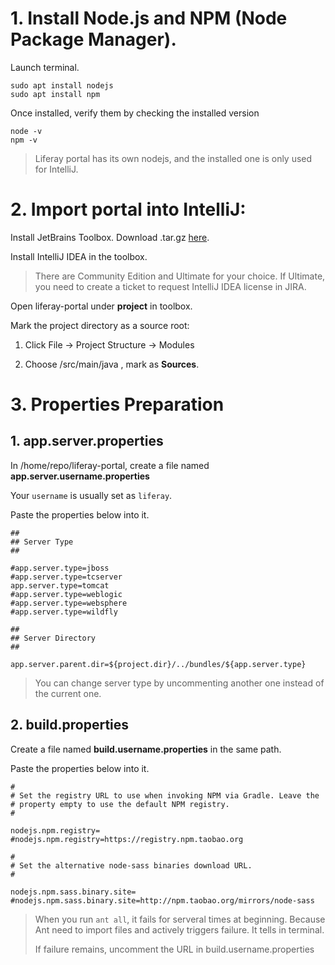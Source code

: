 # 1. Install Node.js and NPM (Node Package Manager).

Launch terminal.

```
sudo apt install nodejs
sudo apt install npm
```

Once installed, verify them by checking the installed version

```
node -v
npm -v
```
>Liferay portal has its own nodejs, and the installed one is only used for IntelliJ.


# 2. Import portal into IntelliJ:

Install JetBrains Toolbox. Download .tar.gz [here](https://www.jetbrains.com/toolbox-app/).

Install IntelliJ IDEA in the toolbox. 
    
>There are Community Edition and Ultimate for your choice. If Ultimate, you need to create a ticket to request IntelliJ IDEA license in JIRA.


Open liferay-portal under **project** in toolbox.

Mark the project directory as a source root:

1. Click File -> Project Structure -> Modules

2. Choose /src/main/java , mark as **Sources**.


# 3. Properties Preparation

## 1. app.server.properties

In /home/repo/liferay-portal, create a file named **app.server.username.properties** 

Your `username` is usually set as `liferay`.

Paste the properties below into it.

```
##
## Server Type
## 

#app.server.type=jboss
#app.server.type=tcserver
app.server.type=tomcat
#app.server.type=weblogic
#app.server.type=websphere
#app.server.type=wildfly

##
## Server Directory
##

app.server.parent.dir=${project.dir}/../bundles/${app.server.type}
```

>You can change server type by uncommenting another one instead of the current one.

## 2. build.properties

Create a file named **build.username.properties** in the same path.

Paste the properties below into it.

```
#
# Set the registry URL to use when invoking NPM via Gradle. Leave the
# property empty to use the default NPM registry.
#

nodejs.npm.registry=
#nodejs.npm.registry=https://registry.npm.taobao.org

#
# Set the alternative node-sass binaries download URL.
#

nodejs.npm.sass.binary.site=
#nodejs.npm.sass.binary.site=http://npm.taobao.org/mirrors/node-sass
```

>When you run `ant all`, it fails for serveral times at beginning. Because Ant need to import files and actively triggers failure. It tells in terminal.
>
>If failure remains, uncomment the URL in build.username.properties
